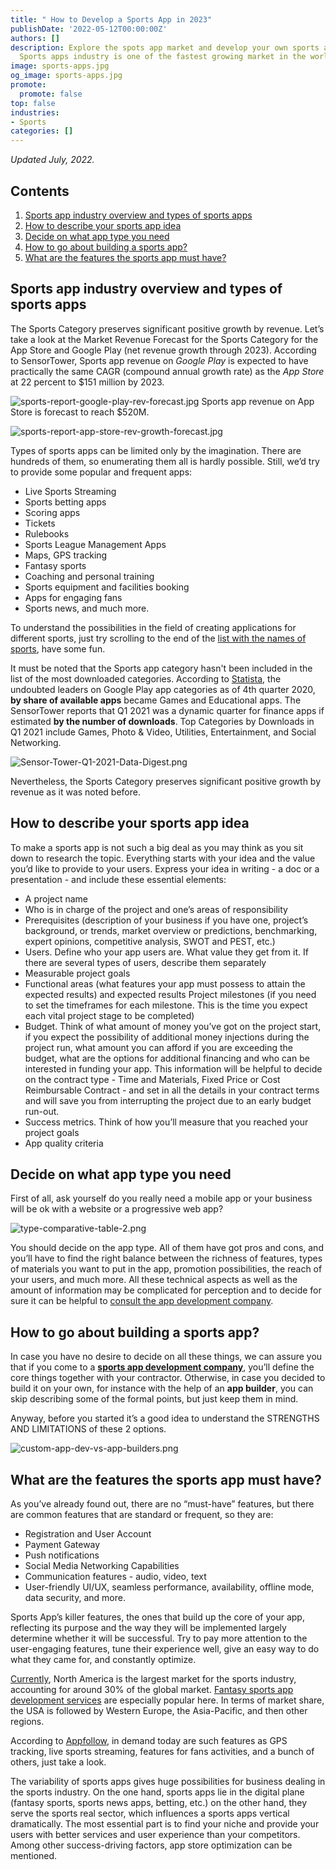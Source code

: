 ```yaml
---
title: " How to Develop a Sports App in 2023"
publishDate: '2022-05-12T00:00:00Z'
authors: []
description: Explore the spots app market and develop your own sports app with Anadea.
  Sports apps industry is one of the fastest growing market in the world now.
image: sports-apps.jpg
og_image: sports-apps.jpg
promote:
  promote: false
top: false
industries:
- Sports
categories: []
---
```

<script type="application/ld+json">
{
 "@context": "https://schema.org",
 "@type": "Article",
 "author": "Anadea",
 "name": "How to Develop a Sports App in 2022"
}
</script>
_Updated July, 2022._

<h2>Contents</h2>
<ol>
 <li><a href="#industry">Sports app industry overview and types of sports apps</a></li>
 <li><a href="#idea">How to describe your sports app idea </a></li>
 <li><a href="#app-type">Decide on what app type you need</a></li>
 <li><a href="#way">How to go about building a sports app?</a></li>
 <li><a href="#features">What are the features the sports app must have?</a></li>
 
</ol>

<a name="industry"></a>
## Sports app industry overview and types of sports apps

The Sports Category preserves significant positive growth by revenue. Let’s take a look at the Market Revenue Forecast for the Sports Category for the App Store and Google Play (net revenue growth through 2023). According to SensorTower, Sports app revenue on *Google Play* is expected to have practically the same CAGR (compound annual growth rate) as the *App Store* at 22 percent to $151 million by 2023.

![sports-report-google-play-rev-forecast.jpg](sports-report-google-play-rev-forecast.jpg)
Sports app revenue on App Store is forecast to reach $520M. 

![sports-report-app-store-rev-growth-forecast.jpg](sports-report-app-store-rev-growth-forecast.jpg)

 
Types of sports apps can be limited only by the imagination. There are hundreds of them, so enumerating them all is hardly possible. Still, we’d try to provide some popular and frequent apps:

* Live Sports Streaming
* Sports betting apps
* Scoring apps
* Tickets
* Rulebooks
* Sports League Management Apps
* Maps, GPS tracking
* Fantasy sports
* Coaching and personal training
* Sports equipment and facilities booking
* Apps for engaging fans
* Sports news, and much more.

To understand the possibilities in the field of creating applications for different sports, just try scrolling to the end of the <a href="https://www.topendsports.com/sport/list/index.htm" rel="nofollow" target="_blank">list with the names of sports</a>, have some fun.

It must be noted that the Sports app category hasn't been included in the list of the most downloaded categories. According to <a href="https://www.statista.com/statistics/279286/google-play-android-app-categories/#:~:text=As%20of%20the%20fourth%20quarter,with%20a%209.45%20percent%20share" rel="nofollow" target="_blank">Statista</a>, the undoubted leaders on Google Play app categories as of 4th quarter 2020, **by share of available apps** became Games and Educational apps. The SensorTower reports that Q1 2021 was a dynamic quarter for finance apps if estimated **by the number of downloads**. Top Categories by Downloads in Q1 2021 include Games, Photo & Video, Utilities, Entertainment, and Social Networking.

![Sensor-Tower-Q1-2021-Data-Digest.png](Sensor-Tower-Q1-2021-Data-Digest.png)

Nevertheless, the Sports Category preserves significant positive growth by revenue as it was noted before. 

<a name="idea"></a>
## How to describe your sports app idea

To make a sports app is not such a big deal as you may think as you sit down to research the topic. Everything starts with your idea and the value you’d like to provide to your users. Express your idea in writing - a doc or a presentation - and include these essential elements:
* A project name
* Who is in charge of the project and one’s areas of responsibility
* Prerequisites (description of your business if you have one, project’s background, or trends, market overview or predictions, benchmarking, expert opinions, competitive analysis, SWOT and PEST, etc.)
* Users. Define who your app users are. What value they get from it. If there are several types of users, describe them separately
* Measurable project goals
* Functional areas (what features your app must possess to attain the expected results) and expected results
Project milestones (if you need to set the timeframes for each milestone. This is the time you expect each vital project stage to be completed)
* Budget. Think of what amount of money you’ve got on the project start, if you expect the possibility of additional money injections during the project run, what amount you can afford if you are exceeding the budget, what are the options for additional financing and who can be interested in funding your app. This information will be helpful to decide on the contract type - Time and Materials, Fixed Price or Cost Reimbursable Contract - and set in all the details in your contract terms and will save you from interrupting the project due to an early budget run-out.
* Success metrics. Think of how you’ll measure that you reached your project goals
* App quality criteria


<a name="app-type"></a>
## Decide on what app type you need 
First of all, ask yourself do you really need a mobile app or your business will be ok with a website or a progressive web app? 



![type-comparative-table-2.png](type-comparative-table-2.png)

You should decide on the app type. All of them have got pros and cons, and you’ll have to find the right balance between the richness of features, types of materials you want to put in the app, promotion possibilities, the reach of your users, and much more. All these technical aspects as well as the amount of information may be complicated for perception and to decide for sure it can be helpful to <a href="https://anadea.info/free-project-estimate" target="_blank">consult the app development company</a>.

<a name="way"></a>
## How to go about building a sports app?

In case you have no desire to decide on all these things, we can assure you that if you come to a <a href="https://anadea.info/solutions/sports-app-development" target="_blank"> **sports app development company**</a>, you’ll define the core things together with your contractor. Otherwise, in case you decided to build it on your own, for instance with the help of an **app builder**, you can skip describing some of the formal points, but just keep them in mind.

Anyway, before you started it’s a good idea to understand the STRENGTHS AND LIMITATIONS of these 2 options.

![custom-app-dev-vs-app-builders.png](custom-app-dev-vs-app-builders.png)


<a name="features"></a>
## What are the features the sports app must have?

As you’ve already found out, there are no “must-have” features, but there are common features that are standard or frequent, so they are:
* Registration and User Account
* Payment Gateway
* Push notifications
* Social Media Networking Capabilities
* Communication features - audio, video, text
* User-friendly UI/UX, seamless performance, availability, offline mode, data security, and more.

Sports App’s killer features, the ones that build up the core of your app, reflecting its purpose and the way they will be implemented largely determine whether it will be successful. Try to pay more attention to the user-engaging features, tune their experience well, give an easy way to do what they came for, and constantly optimize. 

<a href="https://www.torrens.edu.au/blog/why-sports-industry-is-booming-in-2020-which-key-players-driving-growth#.YJtvl7UzZPZ" rel="nofollow" target="_blank"> Currently</a>, North America is the largest market for the sports industry, accounting for around 30% of the global market. <a href="https://anadea.info/solutions/sports-app-development/fantasy-sports-app-development" target="_blank">Fantasy sports app development services</a> are especially popular here. In terms of market share, the USA is followed by Western Europe, the Asia-Pacific, and then other regions.

According to <a href="https://appfollow.io/rankings/iphone/us/sports#" rel="nofollow" target="_blank">Appfollow</a>, in demand today are such features as GPS tracking, live sports streaming, features for fans activities, and a bunch of others, just take a look.

The variability of sports apps gives huge possibilities for business dealing in the sports industry. On the one hand, sports apps lie in the digital plane (fantasy sports, sports news apps, betting, etc.) on the other hand, they serve the sports real sector, which influences a sports apps vertical dramatically. The most essential part is to find your niche and provide your users with better services and user experience than your competitors. Among other success-driving factors, app store optimization can be mentioned. 
  
<script type="application/ld+json">
{
 "@context": "https://schema.org",
 "@type": "HowTo",
 "name": "How to develop a sports app idea?",
 "step": [
  {
   "@type": "HowToStep",
   "name": "Assign roles",
   "text": "Who is in charge of the project and what are their areas of responsibility?"
  },
  {
   "@type": "HowToStep",
   "name": "Describe prerequisites",
   "text": "It's the description of your business if you have one, project's background, or trends, market overview or predictions, benchmarking, expert opinions, competitive analysis, SWOT and PEST, etc."
  },
  {
   "@type": "HowToStep",
   "name": "Define who your app users are",
   "text": "What value they get from it. If there are several types of users, describe them separately."
  },
  {
   "@type": "HowToStep",
   "name": "Functional areas",
   "text": "It's what features your app must possess to attain the expected results."
  },
  {
   "@type": "HowToStep",
   "name": "Set project milestones",
   "text": "You need to set the timeframes for each milestone. This is the time you expect each vital project stage to be completed."
  },
  {
   "@type": "HowToStep",
   "name": "Allocate budget",
   "text": "Think of what amount of money you've got on the project start, if you expect the possibility of additional money injections during the project run, what amount you can afford if you are exceeding the budget, what are the options for additional financing and who can be interested in funding your app."
  },
  {
   "@type": "HowToStep",
   "name": "Decide on success metrics",
   "text": "Think of how you'll measure that you reached your project goals."
  }
 ]
}
</script>